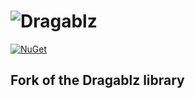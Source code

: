 ![Dragablz](https://dragablz.files.wordpress.com/2015/01/dragablztext22.png "Dragablz")
========
[![NuGet](https://img.shields.io/nuget/v/Dragablz.svg?style=flat-square)](http://www.nuget.org/packages/Dragablz/)

## Fork of the Dragablz library
